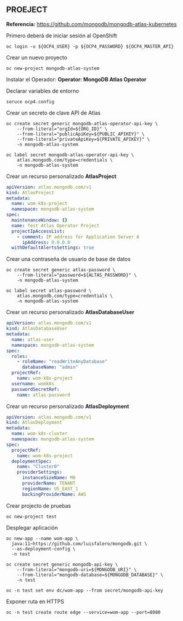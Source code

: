 ## PROEJECT 

**Referencia:** https://github.com/mongodb/mongodb-atlas-kubernetes

Primero deberá de iniciar sesión al OpenShift

```shell
oc login -u ${OCP4_USER} -p ${OCP4_PASSWORD} ${OCP4_MASTER_API}
```

Crear un nuevo proyecto

```shell
oc new-project mongodb-atlas-system
```

Instalar el Operador: **Operator: MongoDB Atlas Operator**

Declarar variables de entorno

```shell
soruce ocp4.config
```

Crear un secreto de clave API de Atlas

```shell
oc create secret generic mongodb-atlas-operator-api-key \
    --from-literal="orgId=${ORG_ID}" \
    --from-literal="publicApiKey=${PUBLIC_APIKEY}" \
    --from-literal="privateApiKey=${PRIVATE_APIKEY}" \
    -n mongodb-atlas-system
```

```shell
oc label secret mongodb-atlas-operator-api-key \
    atlas.mongodb.com/type=credentials \
    -n mongodb-atlas-system
```

Crear un recurso personalizado **AtlasProject**

```yaml
apiVersion: atlas.mongodb.com/v1
kind: AtlasProject
metadata:
  name: wom-k8s-project
  namespace: mongodb-atlas-system
spec:
  maintenanceWindow: {}
  name: Test Atlas Operator Project
  projectIpAccessList:
    - comment: IP address for Application Server A
      ipAddress: 0.0.0.0
  withDefaultAlertsSettings: true
```

Crear una contraseña de usuario de base de datos

```shell
oc create secret generic atlas-password \
    --from-literal="password=${ALTAS_PASSWORD}" \
    -n mongodb-atlas-system
```

```shell
oc label secret atlas-password \
    atlas.mongodb.com/type=credentials \
    -n mongodb-atlas-system
```

Crear un recurso personalizado **AtlasDatabaseUser**

```yaml
apiVersion: atlas.mongodb.com/v1
kind: AtlasDatabaseUser
metadata:
  name: atlas-user
  namespace: mongodb-atlas-system
spec:
  roles:
    - roleName: "readWriteAnyDatabase"
      databaseName: "admin"
  projectRef:
    name: wom-k8s-project
  username: womk8s
  passwordSecretRef:
    name: atlas-password
```

Crear un recurso personalizado **AtlasDeployment**

```yaml
apiVersion: atlas.mongodb.com/v1
kind: AtlasDeployment
metadata:
  name: wom-k8s-cluster
  namespace: mongodb-atlas-system
spec:
  projectRef:
    name: wom-k8s-project
  deploymentSpec:
    name: "Cluster0"
    providerSettings:
      instanceSizeName: M0
      providerName: TENANT
      regionName: US_EAST_1
      backingProviderName: AWS
```

Crear projecto de pruebas

```shell
oc new-project test
```

Desplegar aplicación

```shell
oc new-app --name wom-app \
  java:11~https://github.com/luisfalero/mongodb.git \
  --as-deployment-config \
  -n test
```

```shell
oc create secret generic mongodb-api-key \
    --from-literal="mongodb-uri=${MONGODB_URI}" \
    --from-literal="mongodb-database=${MONGODB_DATABASE}" \
    -n test
```

```shell
oc -n test set env dc/wom-app --from secret/mongodb-api-key
```

Exponer ruta en HTTPS

```shell
oc -n test create route edge --service=wom-app --port=8080
```
